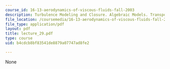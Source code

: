 ```yaml
---
course_id: 16-13-aerodynamics-of-viscous-fluids-fall-2003
description: Turbulence Modeling and Closure. Algebraic Models. Transport Models
file_location: /coursemedia/16-13-aerodynamics-of-viscous-fluids-fall-2003/b4cdcb8bf83541de8879a07747ad8fe2_lecture_29.pdf
file_type: application/pdf
layout: pdf
title: lecture_29.pdf
type: course
uid: b4cdcb8bf83541de8879a07747ad8fe2

---
```

None